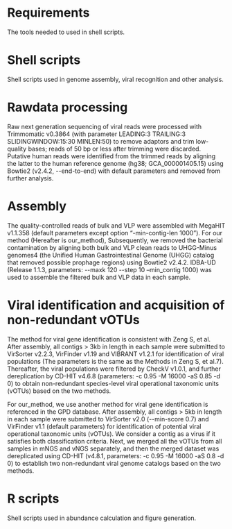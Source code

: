 # Requirements
The tools needed to used in shell scripts.

# Shell scripts
Shell scripts used in genome assembly, viral recognition and other analysis.

# Rawdata processing
Raw next generation sequencing of viral reads were processed with Trimmomatic v0.3864 (with parameter LEADING:3 TRAILING:3 SLIDINGWINDOW:15:30 MINLEN:50) to remove adaptors and trim low-quality bases; reads of 50 bp or less after trimming were discarded. Putative human reads were identified from the trimmed reads by aligning the latter to the human reference genome (hg38; GCA_000001405.15) using Bowtie2 (v2.4.2, --end-to-end) with default parameters and removed from further analysis.

# Assembly
The quality-controlled reads of bulk and VLP were assembled with MegaHIT v1.1.358 (default parameters except option “-min-contig-len 1000”).
For our method (Hereafter is our_method), Subsequently, we removed the bacterial contamination by aligning both bulk and VLP clean reads to UHGG-Minus genomes4 (the Unified Human Gastrointestinal Genome (UHGG) catalog that removed possible prophage regions) using Bowtie2 v2.4.2. IDBA-UD (Release 1.1.3, parameters: --maxk 120 --step 10 –min_contig 1000) was used to assemble the filtered bulk and VLP data in each sample. 

# Viral identification and acquisition of non-redundant vOTUs
The method for viral gene identification is consistent with Zeng S, et al. After assembly, all contigs > 3kb in length in each sample were submitted to VirSorter v2.2.3, VirFinder v1.19 and VIBRANT v1.2.1 for identification of viral populations (The parameters is the same as the Methods in Zeng S, et al.7). Thereafter, the viral populations were filtered by CheckV v1.0.1, and further dereplication by CD-HIT v4.6.8 (parameters: -c 0.95 -M 16000 -aS 0.85 -d 0) to obtain non-redundant species-level viral operational taxonomic units (vOTUs) based on the two methods. 

For our_method, we use another method for viral gene identification is referenced in the GPD database. After assembly, all contigs > 5kb in length in each sample were submitted to VirSorter v2.0 (--min-score 0.7) and VirFinder v1.1 (default parameters) for identification of potential viral operational taxonomic units (vOTUs). We consider a contig as a virus if it satisfies both classification criteria. Next, we merged all the vOTUs from all samples in mNGS and vNGS separately, and then the merged dataset was dereplicated using CD-HIT (v4.8.1, parameters: -c 0.95 -M 16000 -aS 0.8 -d 0) to establish two non-redundant viral genome catalogs based on the two methods. 

# R scripts
Shell scripts used in abundance calculation and figure generation.
